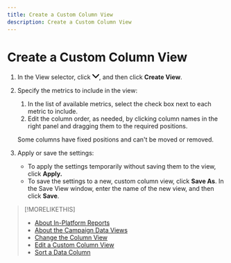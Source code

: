 ```yaml
---
title: Create a Custom Column View
description: Create a Custom Column View
---
```


# Create a Custom Column View

1. In the View selector, click ![down arrow](/help/dsp/assets/chevron-down.png), and then click **Create View**.

1. Specify the metrics to include in the view:
    1. In the list of available metrics, select the check box next to each metric to include.
    1. Edit the column order, as needed, by clicking column names in the right panel and dragging them to the required positions.

   Some columns have fixed positions and can't be moved or removed.

1. Apply or save the settings:

    * To apply the settings temporarily without saving them to the view, click **Apply.**
    * To save the settings to a new, custom column view, click **Save As**. In the Save View window, enter the name of the new view, and then click **Save**.

>[!MORELIKETHIS]
>
>* [About In-Platform Reports](campaign-reports-about.md)
>* [About the Campaign Data Views](campaign-data-views-about.md)
>* [Change the Column View](column-view-change.md)
>* [Edit a Custom Column View](column-view-edit.md)
>* [Sort a Data Column](campaign-data-sort.md)
